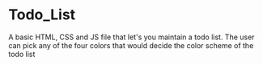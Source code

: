 # Todo_List

A basic HTML, CSS and JS file that let's you maintain a todo list. The user can pick any of the four colors that would decide the color scheme of the todo list 
